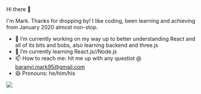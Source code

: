 Hi there 👋

I'm Mark. Thanks for dropping by! I like coding, been learning and achieving from January 2020 almost non-stop.

- 🔭 I’m currently working on my way up to better understanding React and all of its bits and bobs, also learning backend and three.js
- 🌱 I’m currently learning React.js//Node.js
- 📫 How to reach me: hit me up with any questiot @ baranyi.mark95@gmail.com
- 😄 Pronouns: he/him/his

<img src="https://media1.tenor.com/images/1fee47e6f1f74ed30b3fce90ba623e72/tenor.gif?itemid=13247933">
